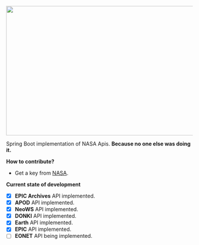 <p align="center">
  <img src="https://i.imgur.com/73bdDU1.jpg" width="800" height="350"/>
</p>

Spring Boot implementation of NASA Apis. **Because no one else was doing it.**

**How to contribute?**
  - Get a key from [NASA](https://api.nasa.gov/).
  
**Current state of development**
- [x] **EPIC Archives** API implemented.
- [x] **APOD** API implemented.
- [x] **NeoWS** API implemented.
- [x] **DONKI** API implemented.
- [x] **Earth** API implemented.
- [x] **EPIC** API implemented.
- [ ] **EONET** API being implemented.
